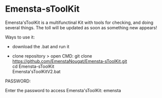 # Emensta-sToolKit
Emensta'sToolKit is a multifunctinal Kit with tools for checking, and doing several things. The toll will be updated as soon as something new appears!

Ways to use it:
- download the .bat and run it

- clone repository > open CMD:
      git clone https://github.com/EmenstaNougat/Emensta-sToolKit.git                                                             
      cd Emensta-sToolKit                                     
      Emensta'sToolKitV2.bat                               

PASSWORD: 

Enter the password to access Emensta'sToolKit: emensta
